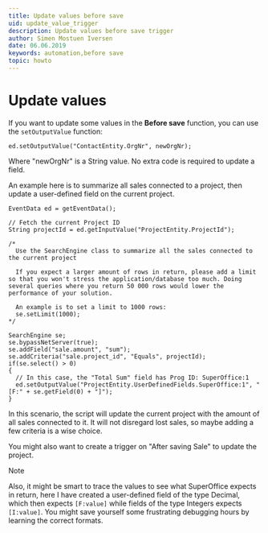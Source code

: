 ```yaml
---
title: Update values before save
uid: update_value_trigger
description: Update values before save trigger
author: Simen Mostuen Iversen
date: 06.06.2019
keywords: automation,before save
topic: howto
---
```


# Update values

If you want to update some values in the **Before save** function, you can use the `setOutputValue` function:

```crmscript
ed.setOutputValue("ContactEntity.OrgNr", newOrgNr);
```

Where "newOrgNr" is a String value. No extra code is required to update a field.

An example here is to summarize all sales connected to a project, then update a user-defined field on the current project.

```crmscript
EventData ed = getEventData();

// Fetch the current Project ID
String projectId = ed.getInputValue("ProjectEntity.ProjectId");

/*
  Use the SearchEngine class to summarize all the sales connected to the current project

  If you expect a larger amount of rows in return, please add a limit so that you won't stress the application/database too much. Doing several queries where you return 50 000 rows would lower the performance of your solution.

  An example is to set a limit to 1000 rows:
  se.setLimit(1000);
*/

SearchEngine se;
se.bypassNetServer(true);
se.addField("sale.amount", "sum");
se.addCriteria("sale.project_id", "Equals", projectId);
if(se.select() > 0)
{
  // In this case, the "Total Sum" field has Prog ID: SuperOffice:1
  ed.setOutputValue("ProjectEntity.UserDefinedFields.SuperOffice:1", "[F:" + se.getField(0) + "]");
}
```

In this scenario, the script will update the current project with the amount of all sales connected to it. It will not disregard lost sales, so maybe adding a few criteria is a wise choice.

You might also want to create a trigger on "After saving Sale" to update the project.

> [!NOTE]
> Also, it might be smart to trace the values to see what SuperOffice expects in return, here I have created a user-defined field of the type Decimal, which then expects `[F:value]` while fields of the type Integers expects `[I:value]`. You might save yourself some frustrating debugging hours by learning the correct formats.

